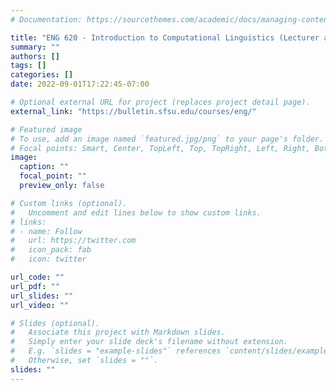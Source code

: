 ```yaml
---
# Documentation: https://sourcethemes.com/academic/docs/managing-content/

title: "ENG 620 - Introduction to Computational Linguistics (Lecturer at SFSU; Fall 2022)"
summary: ""
authors: []
tags: []
categories: []
date: 2022-09-01T17:22:45-07:00

# Optional external URL for project (replaces project detail page).
external_link: "https://bulletin.sfsu.edu/courses/eng/"

# Featured image
# To use, add an image named `featured.jpg/png` to your page's folder.
# Focal points: Smart, Center, TopLeft, Top, TopRight, Left, Right, BottomLeft, Bottom, BottomRight.
image:
  caption: ""
  focal_point: ""
  preview_only: false

# Custom links (optional).
#   Uncomment and edit lines below to show custom links.
# links:
# - name: Follow
#   url: https://twitter.com
#   icon_pack: fab
#   icon: twitter

url_code: ""
url_pdf: ""
url_slides: ""
url_video: ""

# Slides (optional).
#   Associate this project with Markdown slides.
#   Simply enter your slide deck's filename without extension.
#   E.g. `slides = "example-slides"` references `content/slides/example-slides.md`.
#   Otherwise, set `slides = ""`.
slides: ""
---
```

